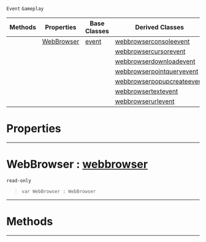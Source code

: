  `Event` `Gameplay`



|Methods|Properties|Base Classes|Derived Classes|
|---|---|---|---|
| |[ WebBrowser](https://github.com/PlasmaEngine/PlasmaDocs/blob/master/code_reference/class_reference/webbrowserevent.markdown#webbrowser-plasma-engine-d)|[event](https://github.com/PlasmaEngine/PlasmaDocs/blob/master/code_reference/class_reference/event.markdown)|[webbrowserconsoleevent](https://github.com/PlasmaEngine/PlasmaDocs/blob/master/code_reference/class_reference/webbrowserconsoleevent.markdown)|
| | | |[webbrowsercursorevent](https://github.com/PlasmaEngine/PlasmaDocs/blob/master/code_reference/class_reference/webbrowsercursorevent.markdown)|
| | | |[webbrowserdownloadevent](https://github.com/PlasmaEngine/PlasmaDocs/blob/master/code_reference/class_reference/webbrowserdownloadevent.markdown)|
| | | |[webbrowserpointqueryevent](https://github.com/PlasmaEngine/PlasmaDocs/blob/master/code_reference/class_reference/webbrowserpointqueryevent.markdown)|
| | | |[webbrowserpopupcreateevent](https://github.com/PlasmaEngine/PlasmaDocs/blob/master/code_reference/class_reference/webbrowserpopupcreateevent.markdown)|
| | | |[webbrowsertextevent](https://github.com/PlasmaEngine/PlasmaDocs/blob/master/code_reference/class_reference/webbrowsertextevent.markdown)|
| | | |[webbrowserurlevent](https://github.com/PlasmaEngine/PlasmaDocs/blob/master/code_reference/class_reference/webbrowserurlevent.markdown)|


 #  Properties


---  
 #  WebBrowser : [webbrowser](https://github.com/PlasmaEngine/PlasmaDocs/blob/master/code_reference/class_reference/webbrowser.markdown)

 `read-only`

> 
> ``` lang=cpp, name=Lightning
> var WebBrowser : WebBrowser


---  
 #  Methods


---  
 

 